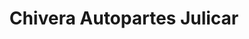 ---
title: "Chivera Autopartes Julicar"
url: /caracas/chivera-autopartes-julicar/
shop: piezas de automóviles
---